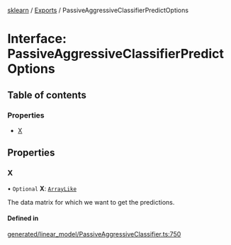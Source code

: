 [sklearn](../readme.md) / [Exports](../modules.md) / PassiveAggressiveClassifierPredictOptions

# Interface: PassiveAggressiveClassifierPredictOptions

## Table of contents

### Properties

- [X](PassiveAggressiveClassifierPredictOptions.md#x)

## Properties

### X

• `Optional` **X**: [`ArrayLike`](../modules.md#arraylike)

The data matrix for which we want to get the predictions.

#### Defined in

[generated/linear_model/PassiveAggressiveClassifier.ts:750](https://github.com/transitive-bullshit/scikit-learn-ts/blob/367336a/packages/sklearn/src/generated/linear_model/PassiveAggressiveClassifier.ts#L750)
